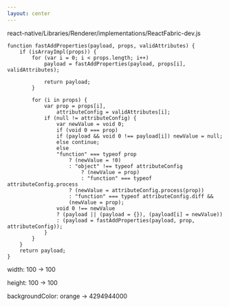 ```yaml
---
layout: center
---
```


<div>

<p class="font-mono italic font-light text-sm color-white/75">
react-native/Libraries/Renderer/implementations/ReactFabric-dev.js
</p>

```tsx {all|22-23}{maxHeight: '250px'}
function fastAddProperties(payload, props, validAttributes) {
    if (isArrayImpl(props)) {
        for (var i = 0; i < props.length; i++)
            payload = fastAddProperties(payload, props[i], validAttributes);
        
            return payload;
        }
        
        for (i in props) {
            var prop = props[i],
                attributeConfig = validAttributes[i];
            if (null != attributeConfig) {
                var newValue = void 0;
                if (void 0 === prop)
                if (payload && void 0 !== payload[i]) newValue = null;
                else continue;
                else
                "function" === typeof prop
                    ? (newValue = !0)
                    : "object" !== typeof attributeConfig
                        ? (newValue = prop)
                        : "function" === typeof attributeConfig.process
                    ? (newValue = attributeConfig.process(prop))
                    : "function" === typeof attributeConfig.diff &&
                    (newValue = prop);
                void 0 !== newValue
                ? (payload || (payload = {}), (payload[i] = newValue))
                : (payload = fastAddProperties(payload, prop, attributeConfig));
            }
        }
    }
    return payload;
}
```

<div 
    v-motion
    :initial="{ opacity: 0, y: 50 }"
    :click-2="{ opacity: 1, y: 0, transition: { duration: 600, ease: 'easeOut' } }"
    class="flex flex-col mt-5"
>

<p class="font-mono font-light text-sm color-white/75">
<span class="font-bold italic">width:</span> 100 -> <span class="text-pink-400/90">100</span>
</p>

<p class="font-mono font-light text-sm color-white/75">
<span class="font-bold italic">height:</span> 100 -> <span class="text-pink-400/90">100</span>
</p>

<p class="font-mono font-light text-sm color-white/75">
<span class="font-bold italic">backgroundColor:</span> orange -> <span class="text-pink-400/90">4294944000</span>
</p>

</div>

</div>

<!-- Click triggers -->
<div v-click class="absolute inset-0 pointer-events-none"></div>